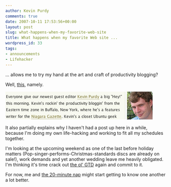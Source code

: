 ```yaml
---
author: Kevin Purdy
comments: true
date: 2007-10-11 17:53:56+00:00
layout: post
slug: what-happens-when-my-favorite-web-site
title: What happens when my favorite Web site ...
wordpress_id: 33
tags:
- announcements
- Lifehacker
---
```


... allows me to try my hand at the art and craft of productivity blogging?

Well, [this](http://lifehacker.com/software/announcements/introducing-guest-editor-kevin-purdy-308107.php), namely.

![lifehacker_clip](/assets/uploads/2007/10/lifehacker_clip1.jpg)

It also partially explains why I haven't had a post up here in a while, because I'm doing my own life-hacking and working to fit all my schedules together.

I'm looking at the upcoming weekend as one of the last before holiday matters (Pop-singer-performs-Christmas-standards discs are already on sale!), work demands and yet another wedding leave me heavily obligated. I'm thinking it's time crack out [the ol' GTD](http://www.amazon.com/Getting-Things-Done-Stress-Free-Productivity/dp/0142000280/ref=pd_bbs_sr_1/002-8734790-9909609?ie=UTF8&s=books&qid=1192047696&sr=8-1) again and commit to it.

For now, me and [the 20-minute nap](http://lifehacker.com/software/sleep/how-and-why-to-power-nap-297258.php) might start getting to know one another a lot better.
